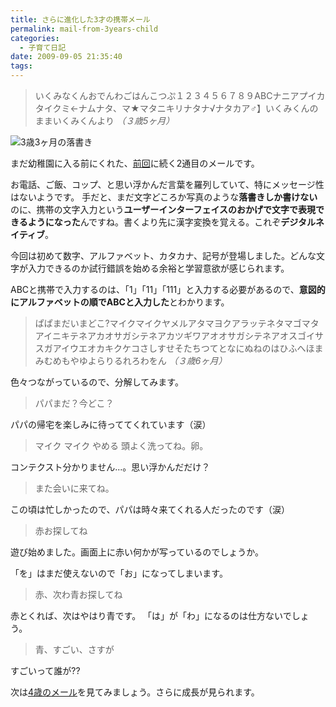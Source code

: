 ```yaml
---
title: さらに進化した3才の携帯メール
permalink: mail-from-3years-child
categories:
  - 子育て日記
date: 2009-09-05 21:35:40
tags:
---
```


> いくみなくんおでんわごはんこつぷ１２３４５６７８９ABCナニアプイカタイクミ←ナムナタ、マ★マタニキリナタナ√ナタカア♂】いくみくんのままいくみくんより
_（３歳5ヶ月）_

![3歳3ヶ月の落書き](/images/ia-kid/20030904-rakugaki.png)

まだ幼稚園に入る前にくれた、[前回](../first-mobile-mailf/)に続く2通目のメールです。

お電話、ご飯、コップ、と思い浮かんだ言葉を羅列していて、特にメッセージ性はないようです。
手だと、まだ文字どころか写真のような**落書きしか書けない**のに、携帯の文字入力という**ユーザーインターフェイスのおかげで文字で表現できるようになった**んですね。書くより先に漢字変換を覚える。これぞ**デジタルネイティブ**。

今回は初めて数字、アルファベット、カタカナ、記号が登場しました。どんな文字が入力できるのか試行錯誤を始める余裕と学習意欲が感じられます。

ABCと携帯で入力するのは、「1」「11」「111」と入力する必要があるので、**意図的にアルファベットの順でABCと入力した**とわかります。

> ぱぱまだいまどこ?マイクマイクヤメルアタマヨクアラッテネタマゴマタアイニキテネアカオサガシテネアカツギワアオオサガシテネアオスゴイサスガアイウエオカキクケコさしすせそたちつてとなにぬねのはひふへほまみむめもやゆよらりるれろわをん
_（３歳6ヶ月）_

色々つながっているので、分解してみます。

> パパまだ？今どこ？

パパの帰宅を楽しみに待っててくれています（涙）

> マイク マイク やめる
> 頭よく洗ってね。卵。

コンテクスト分かりません...。思い浮かんだだけ？

> また会いに来てね。

この頃は忙しかったので、パパは時々来てくれる人だったのです（涙）

> 赤お探してね

遊び始めました。画面上に赤い何かが写っているのでしょうか。

「を」はまだ使えないので「お」になってしまいます。

> 赤、次わ青お探してね

赤とくれば、次はやはり青です。
「は」が「わ」になるのは仕方ないでしょう。

> 青、すごい、さすが

すごいって誰が??

次は[4歳のメール](../mail-from-4years-child/)を見てみましょう。さらに成長が見られます。